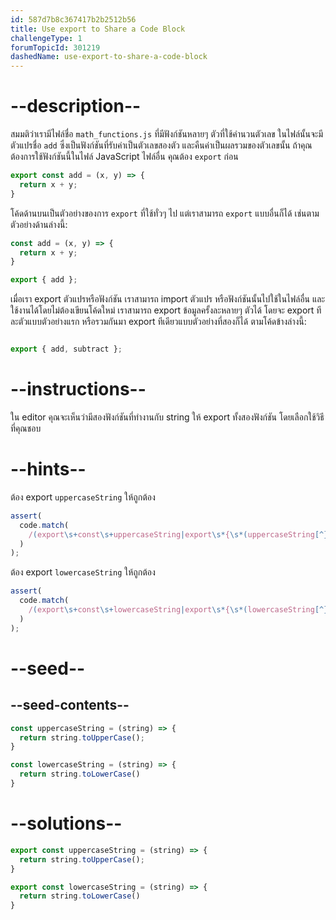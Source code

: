 ```yaml
---
id: 587d7b8c367417b2b2512b56
title: Use export to Share a Code Block
challengeType: 1
forumTopicId: 301219
dashedName: use-export-to-share-a-code-block
---
```


# --description--

สมมติว่าเรามีไฟล์ชื่อ `math_functions.js` ที่มีฟังก์ชันหลายๆ ตัวที่ใช้คำนวนตัวเลข ในไฟล์นั้นจะมีตัวแปรชื่อ `add` ซึ่งเป็นฟังก์ชันที่รับค่าเป็นตัวเลขสองตัว และคืนค่าเป็นผลรวมของตัวเลขนั้น ถ้าคุณต้องการใช้ฟังก์ชันนี้ในไฟล์ JavaScript ไฟล์อื่น คุณต้อง `export` ก่อน

```js
export const add = (x, y) => {
  return x + y;
}
```

โค้ดด้านบนเป็นตัวอย่างของการ `export` ที่ใช้ทั่วๆ ไป
แต่เราสามารถ `export` แบบอื่นก็ได้ เช่นตามตัวอย่างด้านล่างนี้:

```js
const add = (x, y) => {
  return x + y;
}

export { add };
```

เมื่อเรา export ตัวแปรหรือฟังก์ชัน เราสามารถ import ตัวแปร หรือฟังก์ชันนั้นไปใช้ในไฟล์อื่น และใช้งานได้โดยไม่ต้องเขียนโค้ดใหม่ 
เราสามารถ export ข้อมูลครั้งละหลายๆ ตัวได้ โดยจะ export ทีละตัวแบบตัวอย่างแรก หรือรวมกันมา export ทีเดียวแบบตัวอย่างที่สองก็ได้ ตามโค้ดข้างล่างนี้:

```js

export { add, subtract };
```

# --instructions--


ใน editor คุณจะเห็นว่ามีสองฟังก์ชันที่ทำงานกับ string ให้ export ทั้งสองฟังก์ชัน โดยเลือกใช้วิธีที่คุณชอบ

# --hints--

ต้อง export `uppercaseString` ให้ถูกต้อง

```js
assert(
  code.match(
    /(export\s+const\s+uppercaseString|export\s*{\s*(uppercaseString[^}]*|[^,]*,\s*uppercaseString\s*)})/g
  )
);
```

ต้อง export `lowercaseString` ให้ถูกต้อง

```js
assert(
  code.match(
    /(export\s+const\s+lowercaseString|export\s*{\s*(lowercaseString[^}]*|[^,]*,\s*lowercaseString\s*)})/g
  )
);
```

# --seed--

## --seed-contents--

```js
const uppercaseString = (string) => {
  return string.toUpperCase();
}

const lowercaseString = (string) => {
  return string.toLowerCase()
}
```

# --solutions--

```js
export const uppercaseString = (string) => {
  return string.toUpperCase();
}

export const lowercaseString = (string) => {
  return string.toLowerCase()
}
```
